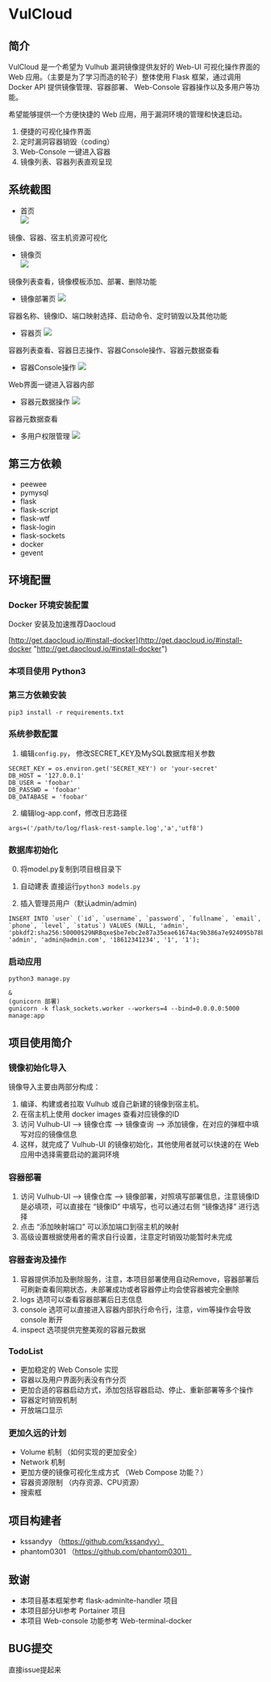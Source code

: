 # VulCloud
## 简介
VulCloud 是一个希望为 Vulhub 漏洞镜像提供友好的 Web-UI 可视化操作界面的 Web 应用。（主要是为了学习而造的轮子）整体使用 Flask 框架，通过调用 Docker API 提供镜像管理、容器部署、 Web-Console 容器操作以及多用户等功能。

希望能够提供一个方便快捷的 Web 应用，用于漏洞环境的管理和快速启动。  

1. 便捷的可视化操作界面
2. 定时漏洞容器销毁（coding）
3. Web-Console 一键进入容器
4. 镜像列表、容器列表直观呈现

## 系统截图
- 首页  
![](/img/1.jpg)

镜像、容器、宿主机资源可视化

- 镜像页  
![](/img/2.jpg)

镜像列表查看，镜像模板添加、部署、删除功能

- 镜像部署页
![](/img/3.jpg)

容器名称、镜像ID、端口映射选择、启动命令、定时销毁以及其他功能

- 容器页
![](/img/4.jpg)

容器列表查看、容器日志操作、容器Console操作、容器元数据查看

- 容器Console操作
![](/img/6.jpg)

Web界面一键进入容器内部

- 容器元数据操作
![](/img/7.jpg)

容器元数据查看

- 多用户权限管理
![](/img/8.jpg)


## 第三方依赖
- peewee
- pymysql
- flask
- flask-script
- flask-wtf
- flask-login
- flask-sockets
- docker
- gevent


## 环境配置
### Docker 环境安装配置

Docker 安装及加速推荐Daocloud

[http://get.daocloud.io/#install-docker](http://get.daocloud.io/#install-docker "http://get.daocloud.io/#install-docker")

### 本项目使用 Python3

### 第三方依赖安装
```
pip3 install -r requirements.txt

```
### 系统参数配置
1. 编辑`config.py`， 修改SECRET_KEY及MySQL数据库相关参数
```
SECRET_KEY = os.environ.get('SECRET_KEY') or 'your-secret'
DB_HOST = '127.0.0.1'
DB_USER = 'foobar'
DB_PASSWD = 'foobar'
DB_DATABASE = 'foobar'
```

2. 编辑log-app.conf，修改日志路径
```
args=('/path/to/log/flask-rest-sample.log','a','utf8')
```

### 数据库初始化

0. 将model.py复制到项目根目录下

1. 自动建表
直接运行`python3 models.py`

2. 插入管理员用户（默认admin/admin)
```
INSERT INTO `user` (`id`, `username`, `password`, `fullname`, `email`, `phone`, `level`, `status`) VALUES (NULL, 'admin', 'pbkdf2:sha256:50000$29NRBqxe$be7ebc2e87a35eae61674ac9b386a7e924095b78b1d7a61d1be2225044303f0a', 'admin', 'admin@admin.com', '18612341234', '1', '1');
```

### 启动应用
```
python3 manage.py

&
(gunicorn 部署)
gunicorn -k flask_sockets.worker --workers=4 --bind=0.0.0.0:5000 manage:app
```


## 项目使用简介

### 镜像初始化导入

镜像导入主要由两部分构成：

1. 编译、构建或者拉取 Vulhub 或自己新建的镜像到宿主机。
2. 在宿主机上使用 docker images 查看对应镜像的ID
3. 访问 Vulhub-UI ——> 镜像仓库 ——> 镜像查询 ——> 添加镜像，在对应的弹框中填写对应的镜像信息
4. 这样，就完成了 Vulhub-UI 的镜像初始化，其他使用者就可以快速的在 Web 应用中选择需要启动的漏洞环境 

### 容器部署
1. 访问 Vulhub-UI ——> 镜像仓库 ——> 镜像部署，对照填写部署信息，注意镜像ID是必填项，可以直接在 “镜像ID” 中填写，也可以通过右侧 “镜像选择” 进行选择
2. 点击 “添加映射端口” 可以添加端口到宿主机的映射
3. 高级设置根据使用者的需求自行设置，注意定时销毁功能暂时未完成

### 容器查询及操作
1. 容器提供添加及删除服务，注意，本项目部署使用自动Remove，容器部署后可刷新查看同期状态，未部署成功或者容器停止均会使容器被完全删除
2. logs 选项可以查看容器部署后日志信息
3. console 选项可以直接进入容器内部执行命令行，注意，vim等操作会导致 console 断开
4. inspect 选项提供完整美观的容器元数据

### TodoList
- 更加稳定的 Web Console 实现
- 容器以及用户界面列表没有作分页
- 更加合适的容器启动方式，添加包括容器启动、停止、重新部署等多个操作
- 容器定时销毁机制
- 开放端口显示

### 更加久远的计划

- Volume 机制 （如何实现的更加安全）
- Network 机制
- 更加方便的镜像可视化生成方式 （Web Compose 功能？）
- 容器资源限制 （内存资源、CPU资源）
- 搜索框

## 项目构建者

- kssandyy （https://github.com/kssandyy）
- phantom0301 （https://github.com/phantom0301）



## 致谢
- 本项目基本框架参考 flask-adminlte-handler 项目
- 本项目部分UI参考 Portainer 项目
- 本项目 Web-console 功能参考 Web-terminal-docker

## BUG提交

直接issue提起来
